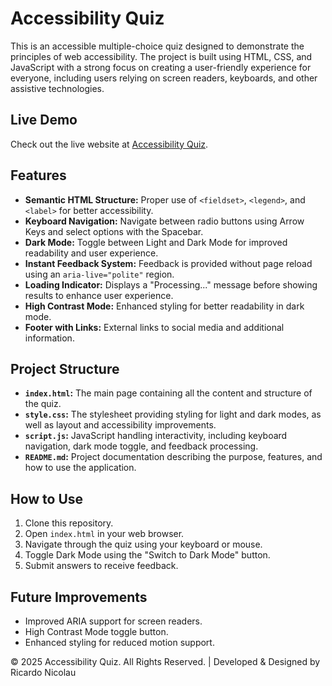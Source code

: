# Accessibility Quiz

This is an accessible multiple-choice quiz designed to demonstrate the principles of web accessibility. The project is built using HTML, CSS, and JavaScript with a strong focus on creating a user-friendly experience for everyone, including users relying on screen readers, keyboards, and other assistive technologies.

## Live Demo

Check out the live website at [Accessibility Quiz](https://webaccessibilityquiz.netlify.app/).

## Features

- **Semantic HTML Structure:** Proper use of `<fieldset>`, `<legend>`, and `<label>` for better accessibility.
- **Keyboard Navigation:** Navigate between radio buttons using Arrow Keys and select options with the Spacebar.
- **Dark Mode:** Toggle between Light and Dark Mode for improved readability and user experience.
- **Instant Feedback System:** Feedback is provided without page reload using an `aria-live="polite"` region.
- **Loading Indicator:** Displays a "Processing..." message before showing results to enhance user experience.
- **High Contrast Mode:** Enhanced styling for better readability in dark mode.
- **Footer with Links:** External links to social media and additional information.

## Project Structure

- **`index.html`:** The main page containing all the content and structure of the quiz.
- **`style.css`:** The stylesheet providing styling for light and dark modes, as well as layout and accessibility improvements.
- **`script.js`:** JavaScript handling interactivity, including keyboard navigation, dark mode toggle, and feedback processing.
- **`README.md`:** Project documentation describing the purpose, features, and how to use the application.

## How to Use

1. Clone this repository.
2. Open `index.html` in your web browser.
3. Navigate through the quiz using your keyboard or mouse.
4. Toggle Dark Mode using the "Switch to Dark Mode" button.
5. Submit answers to receive feedback.

## Future Improvements

- Improved ARIA support for screen readers.
- High Contrast Mode toggle button.
- Enhanced styling for reduced motion support.

© 2025 Accessibility Quiz. All Rights Reserved. | Developed & Designed by Ricardo Nicolau
